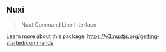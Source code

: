## Nuxi

> Nuxt Command Line Interface

Learn more about this package: https://v3.nuxtjs.org/getting-started/commands
